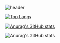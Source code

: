 ![header](https://capsule-render.vercel.app/api?type=cylinder&color=auto&text=Hello,%20I'm%20Choi%20jiwon.&animation=blink)

[![Top Langs](https://github-readme-stats.vercel.app/api/top-langs/?username=icefoxand)](https://github.com/anuraghazra/github-readme-stats)

[![Anurag's GitHub stats](https://github-readme-stats.vercel.app/api?username=icefoxand)](https://github.com/anuraghazra/github-readme-stats)

![Anurag's GitHub stats](https://github-readme-stats.vercel.app/api?username=icefoxand&hide=contribs,prs&show_icons=true&theme=tokyonight)
